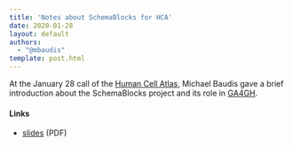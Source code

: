 ```yaml
---
title: 'Notes about SchemaBlocks for HCA'
date: 2020-01-28
layout: default
authors:
  - "@mbaudis"
template: post.html
---
```


At the January 28 call of the [Human Cell Atlas](https://www.humancellatlas.org), Michael Baudis gave a brief introduction about the SchemaBlocks project and its role in [GA4GH](http://ga4gh.org).

#### Links

* [slides](/pdf/2020-01-28___Michael-Baudis__SchemaBlocks__HCA-Call-Presentation.pdf) (PDF)

